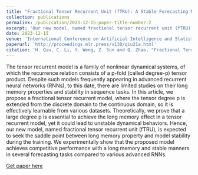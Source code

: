```yaml
---
title: "Fractional Tensor Recurrent Unit (fTRU): A Stable Forecasting Model With Long Memory"
collection: publications
permalink: /publication/2023-12-15-paper-title-number-2
excerpt: 'Our new model, named fractional tensor recurrent unit (fTRU), is expected to seek the saddle point between long memory property and model stability during the training. We experimentally show that the proposed model achieves competitive performance with a long memory and stable manners in several forecasting tasks compared to various advanced RNNs.'
date: 2023-12-15
venue: 'International Conference on Artificial Intelligence and Statistics'
paperurl: 'http://proceedings.mlr.press/v130/qiu21a.html'
citation: 'H. Qiu, C. Li, Y. Weng, Z. Sun and Q. Zhao, "Fractional Tensor Recurrent Unit (fTRU): A Stable Forecasting Model With Long Memory," in IEEE Transactions on Neural Networks and Learning Systems, doi: 10.1109/TNNLS.2023.3338696.'
---
```

The tensor recurrent model is a family of nonlinear dynamical systems, of which the recurrence relation consists of a p-fold (called degree-p) tensor product. Despite such models frequently appearing in advanced recurrent neural networks (RNNs), to this date, there are limited studies on their long memory properties and stability in sequence tasks. In this article, we propose a fractional tensor recurrent model, where the tensor degree p is extended from the discrete domain to the continuous domain, so it is effectively learnable from various datasets. Theoretically, we prove that a large degree p is essential to achieve the long memory effect in a tensor recurrent model, yet it could lead to unstable dynamical behaviors. Hence, our new model, named fractional tensor recurrent unit (fTRU), is expected to seek the saddle point between long memory property and model stability during the training. We experimentally show that the proposed model achieves competitive performance with a long memory and stable manners in several forecasting tasks compared to various advanced RNNs.

[Get paper here](https://ieeexplore.ieee.org/document/10361837)

